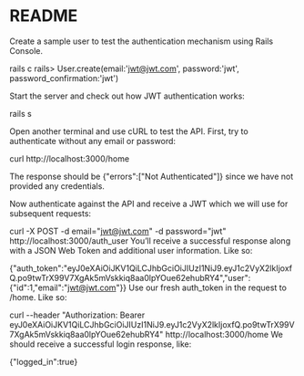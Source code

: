 # README

Create a sample user to test the authentication mechanism using Rails Console.

rails c
rails> User.create(email:'jwt@jwt.com', password:'jwt', password_confirmation:'jwt')

Start the server and check out how JWT authentication works:

rails s

Open another terminal and use cURL to test the API. First, try to authenticate without any email or password:

curl http://localhost:3000/home

The response should be {"errors":["Not Authenticated"]} since we have not provided any credentials.

Now authenticate against the API and receive a JWT which we will use for subsequent requests:

curl -X POST -d email="jwt@jwt.com" -d password="jwt" http://localhost:3000/auth_user
You’ll receive a successful response along with a JSON Web Token and additional user information. Like so:

{"auth_token":"eyJ0eXAiOiJKV1QiLCJhbGciOiJIUzI1NiJ9.eyJ1c2VyX2lkIjoxfQ.po9twTrX99V7XgAk5mVskkiq8aa0lpYOue62ehubRY4","user":{"id":1,"email":"jwt@jwt.com"}}
Use our fresh auth_token in the request to /home. Like so:

curl --header "Authorization: Bearer eyJ0eXAiOiJKV1QiLCJhbGciOiJIUzI1NiJ9.eyJ1c2VyX2lkIjoxfQ.po9twTrX99V7XgAk5mVskkiq8aa0lpYOue62ehubRY4" http://localhost:3000/home
We should receive a successful login response, like:

{"logged_in":true}


